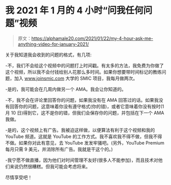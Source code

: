 # 我 2021 年 1 月的 4 小时“问我任何问题”视频

> 原文：<https://alphamale20.com/2021/01/22/my-4-hour-ask-me-anything-video-for-january-2021/>

关于我知道我会收到的问题的格式，有几项:

-不，我们不会给这个视频中的问题打上时间戳。有太多的方法，我免费为你做了这个视频，所以我不会付钱给别人花那么多时间。如果你想要带时间标记的教练问题，加入 www.joinsmic.com 大学的 SMIC 项目，我每月做两次。

-是的，我可能会在几周内做另一个 AMA。我会让你知道的。

-不，我不会在评论里回答你的问题，如果我没有在 AMA 回答过的话。如果我没有回答你的问题，这意味着你没有遵守格式(你的错)，或者它意味着你没有按时(1 月 10 日)得到它，这不是你的错，但我们会保存你的问题，并包括在下一个 AMA 我做。

-是的，这个视频上有广告。我被迫这样做，以便算法有利于这个视频和我的 YouTube 频道。这就是 YouTube 的工作方式。我不喜欢我不得不做，但我不得不做。如果你对此有意见，去 YouTube 发发牢骚吧。(另外，YouTube Premium 每月只需 9 美元，并消除所有广告。我就是干这个的。)

-我宁愿不做直播，因为他们对时间管理不友好(很多人不能参加)，而且技术对他们来说仍然很糟糕。但我可能会考虑将来。

尽情享受吧！
